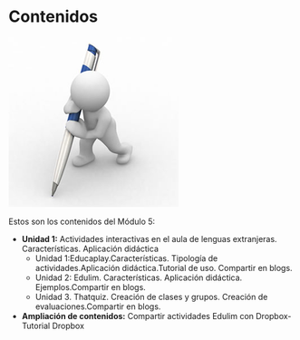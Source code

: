 # Contenidos


![Fig.5.2   www.marketingdirecto.com Licencia Creative Commons](img/contenido.jpg)




Estos son los contenidos del Módulo 5:

*   **Unidad 1:** Actividades interactivas en el aula de lenguas extranjeras.  Características. Aplicación didáctica
    *   Unidad 1:Educaplay.Características. Tipología de actividades.Aplicación didáctica.Tutorial de uso. Compartir en blogs.
    *   Unidad 2: Edulim. Características. Aplicación didáctica. Ejemplos.Compartir en blogs.
    *   Unidad 3. Thatquiz. Creación de clases y grupos. Creación de evaluaciones.Compartir en blogs.
*   **Ampliación de contenidos:** Compartir actividades Edulim con Dropbox- Tutorial Dropbox

